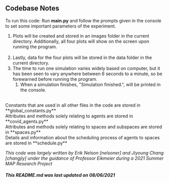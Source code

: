 ## Codebase Notes 
To run this code: Run **main.py** and follow the prompts given in the console to set some important parameters of the experiment.<br>
<ol>
<li> Plots will be created and stored in an images folder in the current directory. Additionally, all four plots will show on the screen upon running the program. </li> <br>
<li> Lastly, data for the four plots will be stored in the data folder in the current directory.<br>
<li> The time to run one simulation varies widely based on computer, but it has been seen to vary anywhere between 6 seconds to a minute, so be forewarned before running the program.</br>
<ol> <li> When a simulation finishes, "Simulation finished.", will be printed in the console. </li> </ol> </li> </ol> </br>
Constants that are used in all other files in the code are stored in **global_constants.py**</br>
Attributes and methods solely relating to agents are stored in **covid_agents.py**</br>
Attributes and methods solely relating to spaces and subspaces are stored in **spaces.py**</br>
Details and information about the scheduling process of agents to spaces are stored in **schedule.py**</br>

*This code was largely written by Erik Nelson [nelsoner] and Jiyoung Chang [changjiy] under the guidance of Professor Eikmeier during a 2021 Summer MAP Research Project*
##### This README.md was last updated on 08/06/2021
